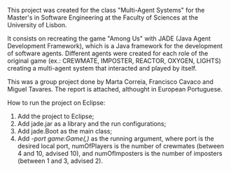 This project was created for the class "Multi-Agent Systems" for the Master's in Software Engineering at the Faculty of Sciences at the University of Lisbon.

It consists on recreating the game "Among Us" with JADE (Java Agent Development Framework), which is a Java framework for the development of software agents. Different agents were created for each role of the original game (ex.: CREWMATE, IMPOSTER, REACTOR, OXYGEN, LIGHTS)
creating a multi-agent system that interacted and played by itself.

This was a group project done by Marta Correia, Francisco Cavaco and Miguel Tavares. The report is attached, althought in European Portuguese.

How to run the project on Eclipse:
1.  Add the project to Eclipse;
2.  Add jade.jar as a library and the run configurations;
3.  Add jade.Boot as the main class;
4.  Add _-port <port> game:Game(<numOfPlayers>,<numOfImposters>)_ as the running argument, where
   port is the desired local port, numOfPlayers is the number of crewmates (between 4 and 10, advised 10), and numOfImposters is the number of imposters (between 1 and 3, advised 2).
